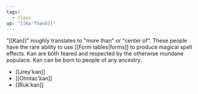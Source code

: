 ```yaml
---
tags:
  - class
up: "[[Ka'Thand]]"
---
```

"[[Kan]]" roughly translates to "more than" or "center of". These people have the rare ability to use [[Form tables|forms]] to produce magical spell effects. Kan are both feared and respected by the otherwise mundane populace. Kan can be born to people of any ancestry. 

- [[Jrey'kan]] 
- [[Ohntac'kan]] 
- [[Ruk'kan]] 